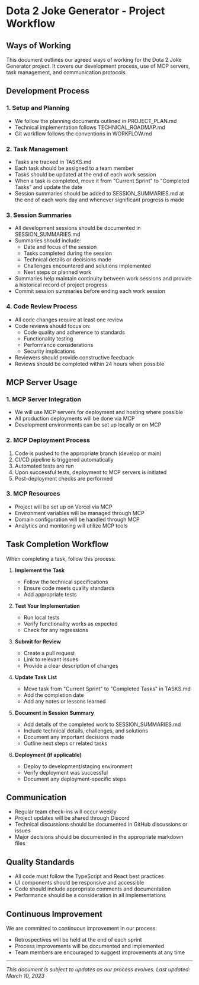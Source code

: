 # Dota 2 Joke Generator - Project Workflow

## Ways of Working

This document outlines our agreed ways of working for the Dota 2 Joke Generator project. It covers our development process, use of MCP servers, task management, and communication protocols.

## Development Process

### 1. Setup and Planning
- We follow the planning documents outlined in PROJECT_PLAN.md
- Technical implementation follows TECHNICAL_ROADMAP.md
- Git workflow follows the conventions in WORKFLOW.md

### 2. Task Management
- Tasks are tracked in TASKS.md
- Each task should be assigned to a team member
- Tasks should be updated at the end of each work session
- When a task is completed, move it from "Current Sprint" to "Completed Tasks" and update the date
- Session summaries should be added to SESSION_SUMMARIES.md at the end of each work day and whenever significant progress is made

### 3. Session Summaries
- All development sessions should be documented in SESSION_SUMMARIES.md
- Summaries should include:
  - Date and focus of the session
  - Tasks completed during the session
  - Technical details or decisions made
  - Challenges encountered and solutions implemented
  - Next steps or planned work
- Summaries help maintain continuity between work sessions and provide a historical record of project progress
- Commit session summaries before ending each work session

### 4. Code Review Process
- All code changes require at least one review
- Code reviews should focus on:
  - Code quality and adherence to standards
  - Functionality testing
  - Performance considerations
  - Security implications
- Reviewers should provide constructive feedback
- Reviews should be completed within 24 hours when possible

## MCP Server Usage

### 1. MCP Server Integration
- We will use MCP servers for deployment and hosting where possible
- All production deployments will be done via MCP
- Development environments can be set up locally or on MCP

### 2. MCP Deployment Process
1. Code is pushed to the appropriate branch (develop or main)
2. CI/CD pipeline is triggered automatically
3. Automated tests are run
4. Upon successful tests, deployment to MCP servers is initiated
5. Post-deployment checks are performed

### 3. MCP Resources
- Project will be set up on Vercel via MCP
- Environment variables will be managed through MCP
- Domain configuration will be handled through MCP
- Analytics and monitoring will utilize MCP tools

## Task Completion Workflow

When completing a task, follow this process:

1. **Implement the Task**
   - Follow the technical specifications
   - Ensure code meets quality standards
   - Add appropriate tests

2. **Test Your Implementation**
   - Run local tests
   - Verify functionality works as expected
   - Check for any regressions

3. **Submit for Review**
   - Create a pull request
   - Link to relevant issues
   - Provide a clear description of changes

4. **Update Task List**
   - Move task from "Current Sprint" to "Completed Tasks" in TASKS.md
   - Add the completion date
   - Add any notes or lessons learned

5. **Document in Session Summary**
   - Add details of the completed work to SESSION_SUMMARIES.md
   - Include technical details, challenges, and solutions
   - Document any important decisions made
   - Outline next steps or related tasks

6. **Deployment (if applicable)**
   - Deploy to development/staging environment
   - Verify deployment was successful
   - Document any deployment-specific steps

## Communication

- Regular team check-ins will occur weekly
- Project updates will be shared through Discord
- Technical discussions should be documented in GitHub discussions or issues
- Major decisions should be documented in the appropriate markdown files

## Quality Standards

- All code must follow the TypeScript and React best practices
- UI components should be responsive and accessible
- Code should include appropriate comments and documentation
- Performance should be a consideration in all implementations

## Continuous Improvement

We are committed to continuous improvement in our process:

- Retrospectives will be held at the end of each sprint
- Process improvements will be documented and implemented
- Team members are encouraged to suggest improvements at any time

---

*This document is subject to updates as our process evolves. Last updated: March 10, 2023* 